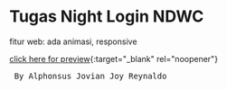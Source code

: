<h1> Tugas Night Login NDWC </h1>

fitur web: ada animasi, responsive

[click here for preview](https://jovianreynaldo.github.io/NL_NDWC/){:target="_blank" rel="noopener"}

<pre> By Alphonsus Jovian Joy Reynaldo </pre>
